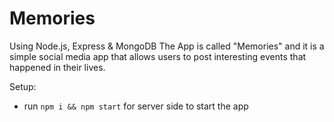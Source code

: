 # Memories

Using Node.js, Express & MongoDB
The App is called "Memories" and it is a simple social media app that allows users to post interesting events that happened in their lives.

Setup:

- run ```npm i && npm start``` for server side to start the app

